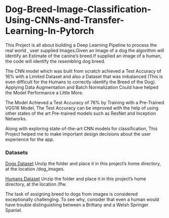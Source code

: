 # Dog-Breed-Image-Classification-Using-CNNs-and-Transfer-Learning-In-Pytorch
This Project is all about building a Deep Learning Pipeline to process the real world , user supplied Images.Given an Image of a dog the algorithm will Identify an Estimate of the canine’s breed.If supplied an image of a human, the code will identify the resembling dog breed.

The CNN model which was built from scratch achieved a Test Accuracy of 16% with a Limited Dataset and also a Dataset that was imbalanced (This is even difficult for the Humans to correctly identify the Breed of the Dog). Applying Data Augmentation and Batch Normalization Could have helped the Model Performance a Little More.

The Model Achieved a Test Accuracy of 76% by Training with a Pre-Trained VGG16 Model, The Test Accuracy can be improved with the help of using other states of the art Pre-trained models such as ResNet and Inception Networks.

Along with exploring state-of-the-art CNN models for classification, This Project helped me to make important design decisions about the user experience for the app.

### Datasets

[Dogs Dataset](https://s3-us-west-1.amazonaws.com/udacity-aind/dog-project/dogImages.zip) Unzip the folder and place it in this project’s home directory, at the location /dog_images.

[Humans Dataset](https://s3-us-west-1.amazonaws.com/udacity-aind/dog-project/lfw.zip) Unzip the folder and place it in this project’s home directory, at the location /lfw.

The task of assigning breed to dogs from images is considered exceptionally challenging. To see why, consider that even a human would have trouble distinguishing between a Brittany and a Welsh Springer Spaniel.
